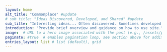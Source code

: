 ```yaml
---
layout: home
alt_title: "Commonplace" #update
# sub_title: "Ideas Discovered, Developed, and Shared" #update
sub_title: "Interesting ideas... Often discovered. Sometimes developed. Always shared." #update
introduction: "Provide brief overview and guidance on how to use site." #update
image:  # URL to a hero image associated with the post (e.g., /assets/page-pic.jpg)
paginate: #true  # enables pagination loop, see section above for additional setup
entries_layout: list # list (default), grid
---
```

